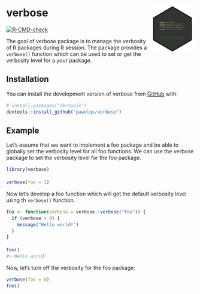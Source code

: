 
<!-- README.md is generated from README.Rmd. Please edit that file -->

# verbose <img src="man/figures/logo.png" align="right" height="120" alt="" />

<!-- badges: start -->

[![R-CMD-check](https://github.com/pawelqs/verbose/actions/workflows/R-CMD-check.yaml/badge.svg)](https://github.com/pawelqs/verbose/actions/workflows/R-CMD-check.yaml)
<!-- badges: end -->

The goal of verbose package is to manage the verbosity of R packages
during R session. The package provides a `verbose()` function which can
be used to set or get the verbosity level for a your package.

## Installation

You can install the development version of verbose from
[GitHub](https://github.com/) with:

``` r
# install.packages("devtools")
devtools::install_github("pawelqs/verbose")
```

## Example

Let’s assume that we want to implement a foo package and be able to
globally set the verbosity level for all foo functions. We can use the
verbose package to set the verbosity level for the foo package.

``` r
library(verbose)

verbose(foo = 1)
```

Now let’s develop a foo function which will get the default verbosity
level using th `verbose()` function.

``` r
foo <- function(verbose = verbose::verbose("foo")) {
  if (verbose > 0) {
    message("Hello world!")
  }
}

foo()
#> Hello world!
```

Now, let’s turn off the verbosity for the foo package:

``` r
verbose(foo = 0)
foo()
```
